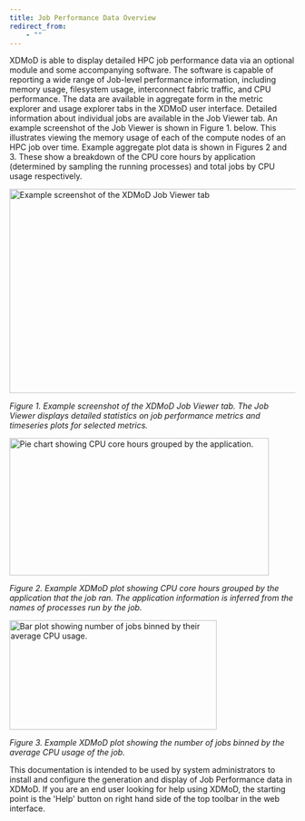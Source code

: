```yaml
---
title: Job Performance Data Overview
redirect_from:
    - ""
---
```


XDMoD is able to display detailed HPC job performance data via an optional
module and some accompanying software. The software is capable of reporting a
wide range of Job-level performance information, including memory usage, filesystem
usage, interconnect fabric traffic, and CPU performance. The data are available
in aggregate form in the metric explorer and usage explorer tabs in the XDMoD
user interface. Detailed information about individual jobs are available in the
Job Viewer tab. An example screenshot of the Job Viewer is shown in Figure 1. below.
This illustrates viewing the memory usage of each of the compute nodes of an HPC job over
time. Example aggregate plot data is shown in Figures 2 and 3. These show a breakdown
of the CPU core hours by application (determined by sampling the running processes)
and total jobs by CPU usage respectively.

<img src="{{ site.baseurl }}/assets/images/job_viewer.png" width="623" height="360" alt="Example screenshot of the XDMoD Job Viewer tab" />

*Figure 1. Example screenshot of the XDMoD Job Viewer tab. The Job Viewer displays detailed statistics on job performance metrics
and timeseries plots for selected metrics.*

<img src="{{ site.baseurl }}/assets/images/xdmod_CPU_Hours_by_Application_2018-05-29_to_2018-08-27.svg" width="457" height="242" alt="Pie chart
showing CPU core hours grouped by the application." />

*Figure 2. Example XDMoD plot
showing CPU core hours grouped by the application that the job ran. The application information is inferred from
the names of processes run by the job.*

<img src="{{ site.baseurl }}/assets/images/xdmod_Number_of_Jobs_by_CPU_usage_2018-05-29_to_2018-08-27.svg" width="365" height="193" alt="Bar
plot showing number of jobs binned by their average CPU usage." />

*Figure 3. Example XDMoD plot showing the number of jobs binned by the average CPU usage of the job.*

This documentation is intended to be used by system administrators to install and configure
the generation and display of Job Performance data in XDMoD. If you are an end user looking for
help using XDMoD, the starting point is the 'Help' button on right hand side of the top toolbar
in the web interface.

